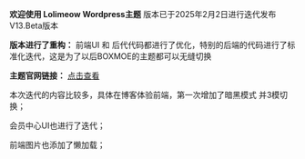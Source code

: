 

**欢迎使用 Lolimeow Wordpress主题**
版本已于2025年2月2日进行迭代发布 V13.Beta版本

**版本进行了重构：**
前端UI 和 后代代码都进行了优化，特别的后端的代码进行了标准化迭代，这是为了以后BOXMOE的主题都可以无缝切换

**主题官网链接：**
[点击查看](https://www.boxmoe.com/468.html "点击查看")

本次迭代的内容比较多，具体在博客体验前端，第一次增加了暗黑模式 并3模切换；

会员中心UI也进行了迭代；

前端图片也添加了懒加载；